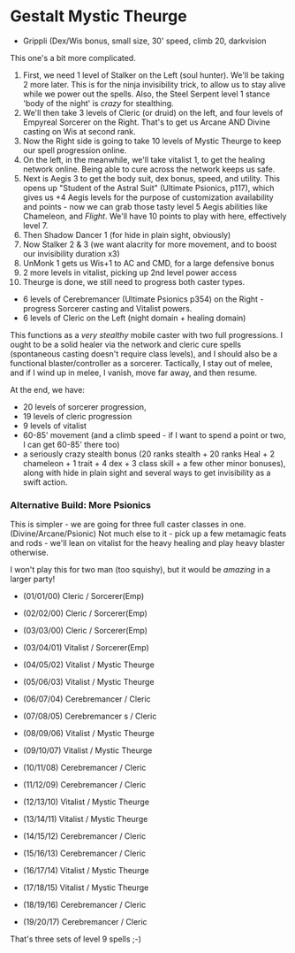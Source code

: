 # Gestalt Mystic Theurge

* Grippli (Dex/Wis bonus, small size, 30' speed, climb 20, darkvision

This one's a bit more complicated.

1. First, we need 1 level of Stalker on the Left (soul hunter). We'll be taking 2 more later.
   This is for the ninja invisibility trick, to allow us to stay alive while we power out the
   spells. Also, the Steel Serpent level 1 stance 'body of the night' is *crazy* for stealthing.
2. We'll then take 3 levels of Cleric (or druid) on the left, and four levels of Empyreal Sorcerer
   on the Right. That's to get us Arcane AND Divine casting on Wis at second rank.
3. Now the Right side is going to take 10 levels of Mystic Theurge to keep our spell progression
   online.
4. On the left, in the meanwhile, we'll take vitalist 1, to get the healing network online.
   Being able to cure across the network keeps us safe.
5. Next is Aegis 3 to get the body suit, dex bonus, speed, and utility. This opens up "Student
   of the Astral Suit" (Ultimate Psionics, p117), which gives us +4 Aegis levels for the purpose
   of customization availability and points - now we can grab those tasty level 5 Aegis abilities
   like Chameleon, and *Flight*. We'll have 10 points to play with here, effectively level 7.
6. Then Shadow Dancer 1 (for hide in plain sight, obviously)
7. Now Stalker 2 & 3 (we want alacrity for more movement, and to boost our invisibility duration x3)
8. UnMonk 1 gets us Wis+1 to AC and CMD, for a large defensive bonus
10. 2 more levels in vitalist, picking up 2nd level power access
11. Theurge is done, we still need to progress both caster types.
  - 6 levels of Cerebremancer (Ultimate Psionics p354) on the Right - progress Sorcerer casting and
    Vitalist powers.
  - 6 levels of Cleric on the Left (night domain + healing domain)

This functions as a *very stealthy* mobile caster with two full progressions. I ought to be a solid
healer via the network and cleric cure spells (spontaneous casting doesn't require class levels),
and I should also be a functional blaster/controller as a sorcerer. Tactically, I stay out of melee,
and if I wind up in melee, I vanish, move far away, and then resume.

At the end, we have:
* 20 levels of sorcerer progression,
* 19 levels of cleric progression
* 9 levels of vitalist
* 60-85' movement (and a climb speed - if I want to spend a point or two, I can get 60-85' there too)
* a seriously crazy stealth bonus (20 ranks stealth + 20 ranks Heal + 2 chameleon + 1 trait +
  4 dex + 3 class skill + a few other minor bonuses), along with hide in plain sight and several
  ways to get invisibility as a swift action.

### Alternative Build: More Psionics
This is simpler - we are going for three full caster classes in one. (Divine/Arcane/Psionic)
Not much else to it - pick up a few metamagic feats and rods - we'll lean on vitalist for the
heavy healing and play heavy blaster otherwise.

I won't play this for two man (too squishy), but it would be *amazing* in a larger party!

* (01/01/00)  Cleric          /   Sorcerer(Emp)
* (02/02/00)  Cleric          /   Sorcerer(Emp)
* (03/03/00)  Cleric          /   Sorcerer(Emp)
* (03/04/01)  Vitalist        /   Sorcerer(Emp)
* (04/05/02)  Vitalist        /   Mystic Theurge
* (05/06/03)  Vitalist        /   Mystic Theurge
* (06/07/04)  Cerebremancer   /   Cleric
* (07/08/05)  Cerebremancer  s /   Cleric
* (08/09/06)  Vitalist        /   Mystic Theurge
* (09/10/07)  Vitalist        /   Mystic Theurge

* (10/11/08)  Cerebremancer   /   Cleric
* (11/12/09)  Cerebremancer   /   Cleric
* (12/13/10)  Vitalist        /   Mystic Theurge
* (13/14/11)  Vitalist        /   Mystic Theurge
* (14/15/12)  Cerebremancer   /   Cleric
* (15/16/13)  Cerebremancer   /   Cleric
* (16/17/14)  Vitalist        /   Mystic Theurge
* (17/18/15)  Vitalist        /   Mystic Theurge
* (18/19/16)  Cerebremancer   /   Cleric
* (19/20/17)  Cerebremancer   /   Cleric

That's three sets of level 9 spells ;-)
